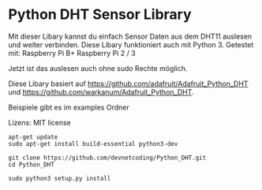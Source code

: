 Python DHT Sensor Library
==================================
Mit dieser Libary kannst du einfach Sensor Daten aus dem DHT11 auslesen und weiter verbinden. Diese Libary funktioniert auch mit Python 3.
Getestet mit: 
Raspberry Pi B+
Raspberry Pi 2 / 3

Jetzt ist das auslesen auch ohne sudo Rechte möglich.

Diese Libary basiert auf https://github.com/adafruit/Adafruit_Python_DHT und https://github.com/warkanum/Adafruit_Python_DHT.

Beispiele gibt es im examples Ordner

Lizens: MIT license



````
apt-get update
sudo apt-get install build-essential python3-dev
````

````
git clone https://github.com/devnetcoding/Python_DHT.git
cd Python_DHT
````


````
sudo python3 setup.py install
````
